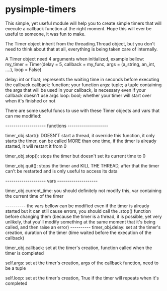 # pysimple-timers
This simple, yet useful module will help you to create simple timers that will execute a callback function at the right moment.
Hope this will ever be useful to someone, it was fun to make.

The Timer object inherit from the threading.Thread object, but you don't need to think about that at all, everything is being taken care of internally.


A Timer object need 4 arguments when initialized, example bellow:
  my_timer = Timer(delay = 5, callback = my_func, args = (a_string, an_int, ....), loop = False)
  
  delay: int or float; represents the waiting time in seconds before executing the callback
  callback: function; your function 
  args: tuple; a tuple containing the args that will be used in your callback, is necessary even if your callback doesn't use args
  loop: bool; whether your timer will start over when it's finished or not


There are some useful funcs to use with these Timer objects and vars that can me modified:

  -------------------- functions --------------------

  timer_obj.start(): DOESN'T start a thread, it override this function, it only starts the timer, can be called MORE than one time, if the timer is already started, it will restart it from 0
  
  timer_obj.stop(): stops the timer but doesn't set its current time to 0
  
  timer_obj.quit(): stops the timer and KILL THE THREAD, after that the timer can't be restarted and is only useful to access its data
  
  -------------------- vars --------------------
  
  timer_obj.current_time: you should definitely not modify this, var containing the current time of the timer
  
  ---------- the vars bellow can be modified even if the timer is already started but it can still cause errors, you should call the .stop() function before changing them (because the timer is a thread, it is possible, yet very unlikely, that you'll modify something at the same moment that it's being called, and then raise an error) ----------
  timer_obj.delay: set at the timer's creation, duration of the timer (time waited before the execution of the callback)
  
  timer_obj.callback: set at the timer's creation, function called when the timer is completed

  self.args: set at the timer's creation, args of the callback function, need to be a tuple
  
  self.loop: set at the timer's creation, True if the timer will repeats when it's completed

